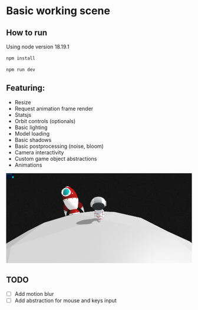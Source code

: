 # Basic working scene

## How to run

Using node version 18.19.1

```bash
npm install
```

```bash
npm run dev
```

## Featuring:

- Resize
- Request animation frame render
- Statsjs
- Orbit controls (optionals)
- Basic lighting
- Model loading
- Basic shadows
- Basic postprocessing (noise, bloom)
- Camera interactivity
- Custom game object abstractions
- Animations

![img.png](doc/img.png)

## TODO

- [ ] Add motion blur
- [ ] Add abstraction for mouse and keys input
